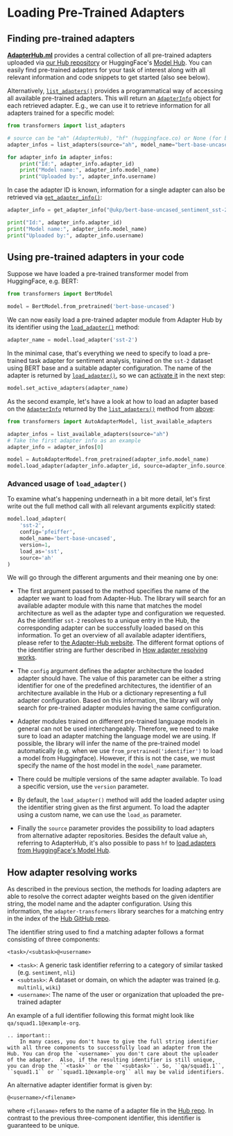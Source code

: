 # Loading Pre-Trained Adapters

## Finding pre-trained adapters

**[AdapterHub.ml](https://adapterhub.ml/explore)** provides a central collection of all pre-trained adapters uploaded via [our Hub repository](https://github.com/adapter-hub/hub) or HuggingFace's [Model Hub](https://huggingface.co/models).
You can easily find pre-trained adapters for your task of interest along with all relevant information and code snippets to get started (also see below).

Alternatively, [`list_adapters()`](transformers.adapters.utils.list_adapters) provides a programmatical way of accessing all available pre-trained adapters.
This will return an [`AdapterInfo`](transformers.adapters.utils.AdapterInfo) object for each retrieved adapter.
E.g., we can use it to retrieve information for all adapters trained for a specific model:

```python
from transformers import list_adapters

# source can be "ah" (AdapterHub), "hf" (huggingface.co) or None (for both, default)
adapter_infos = list_adapters(source="ah", model_name="bert-base-uncased")

for adapter_info in adapter_infos:
    print("Id:", adapter_info.adapter_id)
    print("Model name:", adapter_info.model_name)
    print("Uploaded by:", adapter_info.username)
```

In case the adapter ID is known, information for a single adapter can also be retrieved via [`get_adapter_info()`](transformers.adapters.utils.get_adapter_info):

```python
adapter_info = get_adapter_info("@ukp/bert-base-uncased_sentiment_sst-2_pfeiffer", source="ah")

print("Id:", adapter_info.adapter_id)
print("Model name:", adapter_info.model_name)
print("Uploaded by:", adapter_info.username)
```

## Using pre-trained adapters in your code

Suppose we have loaded a pre-trained transformer model from HuggingFace, e.g. BERT:

```python
from transformers import BertModel

model = BertModel.from_pretrained('bert-base-uncased')
```

We can now easily load a pre-trained adapter module from Adapter Hub by its identifier using the [`load_adapter()`](transformers.ModelWithHeadsAdaptersMixin.load_adapter) method:

```python
adapter_name = model.load_adapter('sst-2')
```

In the minimal case, that's everything we need to specify to load a pre-trained task adapter for sentiment analysis, trained on the `sst-2` dataset using BERT base and a suitable adapter configuration.
The name of the adapter is returned by [`load_adapter()`](transformers.ModelWithHeadsAdaptersMixin.load_adapter), so we can [activate it](adapter_composition.md) in the next step:
```python
model.set_active_adapters(adapter_name)
```

As the second example, let's have a look at how to load an adapter based on the [`AdapterInfo`](transformers.adapters.utils.AdapterInfo) returned by the [`list_adapters()`](transformers.adapters.utils.list_adapters) method from [above](#finding-pre-trained-adapters):
```python
from transformers import AutoAdapterModel, list_available_adapters

adapter_infos = list_available_adapters(source="ah")
# Take the first adapter info as an example
adapter_info = adapter_infos[0]

model = AutoAdapterModel.from_pretrained(adapter_info.model_name)
model.load_adapter(adapter_info.adapter_id, source=adapter_info.source)
```

### Advanced usage of `load_adapter()`

To examine what's happening underneath in a bit more detail, let's first write out the full method call with all relevant arguments explicitly stated:

```python
model.load_adapter(
    'sst-2',
    config='pfeiffer',
    model_name='bert-base-uncased',
    version=1,
    load_as='sst',
    source='ah'
)
```

We will go through the different arguments and their meaning one by one:

- The first argument passed to the method specifies the name of the adapter we want to load from Adapter-Hub. The library will search for an available adapter module with this name that matches the model architecture as well as the adapter type and configuration we requested. As the identifier `sst-2` resolves to a unique entry in the Hub, the corresponding adapter can be successfully loaded based on this information. To get an overview of all available adapter identifiers, please refer to [the Adapter-Hub website](https://adapterhub.ml/explore). The different format options of the identifier string are further described in [How adapter resolving works](#how-adapter-resolving-works).

- The `config` argument defines the adapter architecture the loaded adapter should have.
The value of this parameter can be either a string identifier for one of the predefined architectures, the identifier of an architecture available in the Hub or a dictionary representing a full adapter configuration.
Based on this information, the library will only search for pre-trained adapter modules having the same configuration.

- Adapter modules trained on different pre-trained language models in general can not be used interchangeably.
Therefore, we need to make sure to load an adapter matching the language model we are using.
If possible, the library will infer the name of the pre-trained model automatically (e.g. when we use `from_pretrained('identifier')` to load a model from Huggingface). However, if this is not the case, we must specify the name of the host model in the `model_name` parameter.

- There could be multiple versions of the same adapter available. To load a specific version, use the `version` parameter.

- By default, the `load_adapter()` method will add the loaded adapter using the identifier string given as the first argument.
To load the adapter using a custom name, we can use the `load_as` parameter.

- Finally the `source` parameter provides the possibility to load adapters from alternative adapter repositories.
Besides the default value `ah`, referring to AdapterHub, it's also possible to pass `hf` to [load adapters from HuggingFace's Model Hub](huggingface_hub.md).

## How adapter resolving works

As described in the previous section, the methods for loading adapters are able to resolve the correct adapter weights
based on the given identifier string, the model name and the adapter configuration.
Using this information, the `adapter-transformers` library searches for a matching entry in the index of the [Hub GitHub repo](https://github.com/adapter-hub/hub).

The identifier string used to find a matching adapter follows a format consisting of three components:
```
<task>/<subtask>@<username>
```

- `<task>`: A generic task identifier referring to a category of similar tasked (e.g. `sentiment`, `nli`)
- `<subtask>`: A dataset or domain, on which the adapter was trained (e.g. `multinli`, `wiki`)
- `<username>`: The name of the user or organization that uploaded the pre-trained adapter

An example of a full identifier following this format might look like `qa/squad1.1@example-org`.

```eval_rst
.. important::
    In many cases, you don't have to give the full string identifier with all three components to successfully load an adapter from the Hub. You can drop the `<username>` you don't care about the uploader of the adapter.  Also, if the resulting identifier is still unique, you can drop the ``<task>`` or the ``<subtask>``. So, ``qa/squad1.1``, ``squad1.1`` or ``squad1.1@example-org`` all may be valid identifiers.
```

An alternative adapter identifier format is given by:

```
@<username>/<filename>
```

where `<filename>` refers to the name of a adapter file in the [Hub repo](https://github.com/adapter-hub/hub).
In contrast to the previous three-component identifier, this identifier is guaranteed to be unique.
